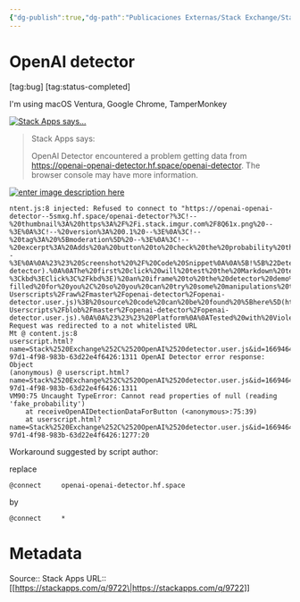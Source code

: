 ```yaml
---
{"dg-publish":true,"dg-path":"Publicaciones Externas/Stack Exchange/Stack Apps/stackapps.com-9722.md","permalink":"/publicaciones-externas/stack-exchange/stack-apps/stackapps-com-9722/","title":"OpenAI detector","hide":true,"noteIcon":"default","created":"2024-04-03T12:20:11.701-06:00","updated":"2024-04-05T16:43:26.617-06:00"}
---
```


# OpenAI detector

[tag:bug] [tag:status-completed]

I'm using macOS Ventura, Google Chrome, TamperMonkey

[![Stack Apps says...][1]][1]

> Stack Apps says: 
>
> OpenAI Detector encountered a problem getting data from https://openai-openai-detector.hf.space/openai-detector. The browser console may have more information.

[![enter image description here][2]][2]
```
ntent.js:8 injected: Refused to connect to "https://openai-openai-detector--5smxg.hf.space/openai-detector?%3C!--%20thumbnail%3A%20https%3A%2F%2Fi.stack.imgur.com%2F8Q61x.png%20--%3E%0A%3C!--%20version%3A%200.1%20--%3E%0A%3C!--%20tag%3A%20%5Bmoderation%5D%20--%3E%0A%3C!--%20excerpt%3A%20Adds%20a%20button%20to%20check%20the%20probability%20that%20a%20post%20was%20written%20by%20a%20bot%20--%3E%0A%0A%23%23%20Screenshot%20%2F%20Code%20Snippet%0A%0A%5B!%5B%22Detect%20OpenAI%22%20link%20in%20post%20menu%3B%20notice%20with%20results%5D%5B1%5D%5D%5B1%5D%0A%0A%23%23%20About%0A%0AThis%20script%20adds%20a%20link%20to%20each%20post%20on%20SE%2C%20revision%20on%20SE%20revision%20pages%2C%20and%20post%20Markdown%20views%20on%20metasmoke%2C%20to%20check%20it%20against%20%5BHugging%20Face%27s%20AI%20detector%5D(https%3A%2F%2Fhuggingface.co%2Fopenai-detector).%0A%0AThe%20first%20click%20will%20test%20the%20Markdown%20text%20using%20the%20Hugging%20Face%20detector%20API%20for%20the%20likelihood%20it%20was%20created%20by%20GPT%20and%20report%20that%20as%20a%20percentage%20likelihood%20that%20the%20post%20is%20fake.%0A%0ALots%20of%20users%20and%20spammers%20edit%20the%20text%20provided%20by%20ChatGPT%20a%20bit%2C%20so%20if%20you%20click%20the%20button%20a%20second%20time%20(or%20use%20%3Ckbd%3EAlt%3C%2Fkbd%3E-%3Ckbd%3EClick%3C%2Fkbd%3E)%20an%20iframe%20to%20the%20detector%20demo%20page%20will%20open%20with%20the%20Markdown%20text%20pre-filled%20for%20you%2C%20so%20you%20can%20try%20some%20manipulations%20to%20see%20if%20the%20content%20was%20edited%20from%20ChatGPT%20source%20text.%20For%20example%2C%20on%20metasmoke%20it%20looks%20like%3A%0A%0A%5B!%5BAnimation%20of%20a%20post%20on%20metasmoke.%20First%20the%20base%20%25%20FAKE%20is%20determined%20of%2024.94%25%2C%20then%20an%20iframe%20is%20opened%20showing%20that%20after%20removal%20of%20the%20spammer%27s%20added%20text%20the%20detection%20is%2099.86%25%20FAKE%5D(https%3A%2F%2Fi.stack.imgur.com%2F5wyoP.gif)%5D(https%3A%2F%2Fi.stack.imgur.com%2F5wyoP.gif)%0A%0A%0A%0A%23%23%23%20Download%0A%0AThe%20script%20can%20be%20installed%20via%20%5Bthis%20link%5D(https%3A%2F%2Fgithub.com%2FGlorfindel83%2FSE-Userscripts%2Fraw%2Fmaster%2Fopenai-detector%2Fopenai-detector.user.js)%3B%20source%20code%20can%20be%20found%20%5Bhere%5D(https%3A%2F%2Fgithub.com%2FGlorfindel83%2FSE-Userscripts%2Fblob%2Fmaster%2Fopenai-detector%2Fopenai-detector.user.js).%0A%0A%23%23%23%20Platform%0A%0ATested%20with%20Violentmonkey%20in%20Firefox%20on%20macOS%2C%20but%20it%27s%20likely%20to%20work%20on%20all%20browsers%20and%20platforms.%20(Please%20let%20me%20know%20if%20it%20doesn%27t!)%0A%0A%23%23%20Contact%0A%0APost%20a%20comment%20or%20answer%20here%2C%20or%20create%20an%20issue%2Fpull%20request%20on%20GitHub.%0A%0A%0A%20%20%5B1%5D%3A%20https%3A%2F%2Fi.stack.imgur.com%2FmDMTr.png": Request was redirected to a not whitelisted URL
Mt @ content.js:8
userscript.html?name=Stack%2520Exchange%252C%2520OpenAI%2520detector.user.js&id=16694645-97d1-4f98-983b-63d22e4f6426:1311 OpenAI Detector error response: Object
(anonymous) @ userscript.html?name=Stack%2520Exchange%252C%2520OpenAI%2520detector.user.js&id=16694645-97d1-4f98-983b-63d22e4f6426:1311
VM90:75 Uncaught TypeError: Cannot read properties of null (reading 'fake_probability')
    at receiveOpenAIDetectionDataForButton (<anonymous>:75:39)
    at userscript.html?name=Stack%2520Exchange%252C%2520OpenAI%2520detector.user.js&id=16694645-97d1-4f98-983b-63d22e4f6426:1277:20
```

Workaround suggested by script author:

replace  
```
@connect     openai-openai-detector.hf.space
```
by

```
@connect     *
```



  [1]: https://i.stack.imgur.com/5u3c0.png
  [2]: https://i.stack.imgur.com/D2n7r.png

# Metadata
Source:: Stack Apps
URL:: [[https://stackapps.com/q/9722\|https://stackapps.com/q/9722]]

